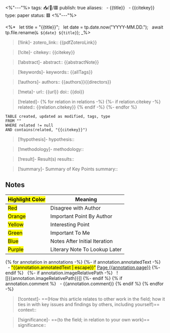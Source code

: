 <%"---"%>
tags: 📥️/📜️/🟥️
publish: true
aliases:
  - {{title}}
  - {{citekey}}
type: paper
status: 🟥️
<%"---"%>

<%*
  let title = "{{title}}";
  let date = tp.date.now("YYYY-MM.DD.");
  await tp.file.rename(`& ${date} ${title}`);
_%>  

> [!link]-
> zotero_link:: {{pdfZoteroLink}}  
  
> [!cite]-
> citekey:: {{citekey}}  

> [!abstract]-
> abstract:: {{abstractNote}}  

> [!keywords]-
> keywords:: {{allTags}}  

> [!authors]-
> authors:: {{authors}}{{directors}}  

> [!meta]-
> url:: {{url}}
> doi:: {{doi}}  

> [!related]-
{% for relation in relations -%}
{%- if relation.citekey -%}
> related:: {{relation.citekey}}
{% endif -%}
{%- endfor %}  

```dataview
TABLE created, updated as modified, tags, type
FROM ""
WHERE related != null
AND contains(related, "{{citekey}}")
```

> [!hypothesis]-
> hypothesis::

> [!methodology]-
> methodology::

> [!result]- Result(s)
> results::

> [!summary]- Summary of Key Points
> summary::

## Notes

| <mark class="hltr-grey">Highlight Color</mark> | Meaning                       |
| ---------------------------------------------- | ----------------------------- |
| <mark class="hltr-red">Red</mark>              | Disagree with Author          | 
| <mark class="hltr-orange">Orange</mark>        | Important Point By Author     |
| <mark class="hltr-yellow">Yellow</mark>        | Interesting Point             |
| <mark class="hltr-green">Green</mark>          | Important To Me               |
| <mark class="hltr-blue">Blue</mark>            | Notes After Initial Iteration |
| <mark class="hltr-purple">Purple</mark>        | Literary Note To Lookup Later |

{% for annotation in annotations -%}
	{%- if annotation.annotatedText -%}
    - <mark class="hltr-{{annotation.colorCategory | lower}}">"{{annotation.annotatedText | escape}}”</mark> [Page {{annotation.page}}](zotero://open-pdf/library/items/{{annotation.attachment.itemKey}}?page={{annotation.page}}&annotation={{annotation.id}})
	{%- endif %}
  {%- if annotation.imageRelativePath -%}
  ![[{{annotation.imageRelativePath}}]] {%- endif %}
{% if annotation.comment %}
  - {{annotation.comment}}
{% endif %}
{% endfor -%}

> [!context]-
> ==(How this article relates to other work in the field; how it ties in with key issues and findings by others, including yourself)==
> context::

> [!significance]-
> ==(to the field; in relation to your own work)==
> significance::